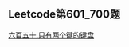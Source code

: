 ## Leetcode第601_700题

[六百五十.只有两个键的键盘](https://github.com/Songnytu/Leetcode/blob/master/Leetcode/src/main/java/leetcode601_700/leetcode650.java)
